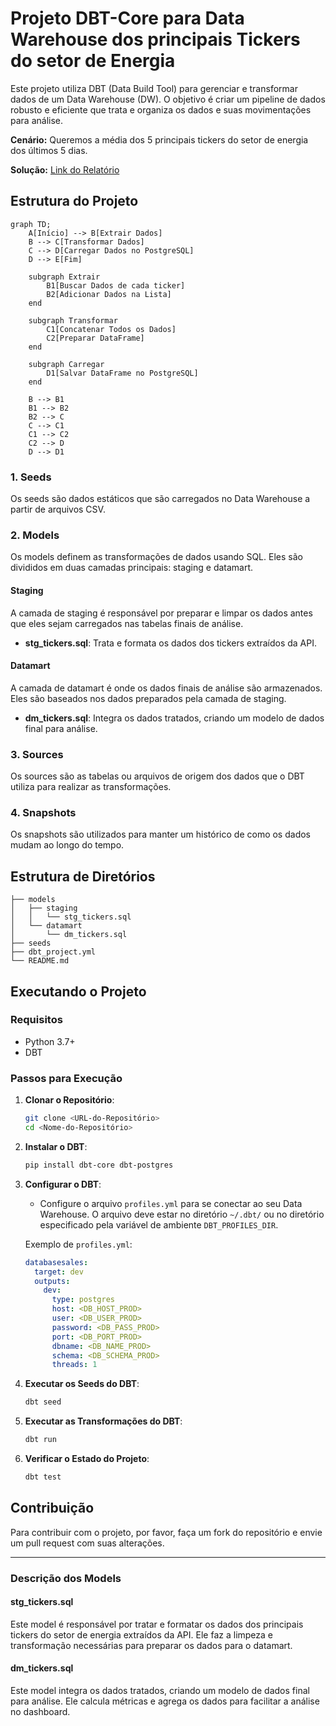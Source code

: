 # Projeto DBT-Core para Data Warehouse dos principais Tickers do setor de Energia

Este projeto utiliza DBT (Data Build Tool) para gerenciar e transformar dados de um Data Warehouse (DW). O objetivo é criar um pipeline de dados robusto e eficiente que trata e organiza os dados e suas movimentações para análise.

**Cenário:** Queremos a média dos 5 principais tickers do setor de energia dos últimos 5 dias.

**Solução:** [Link do Relatório](https://tickers-energia-5d-avg.streamlit.app/)


## Estrutura do Projeto

```mermaid
graph TD;
    A[Início] --> B[Extrair Dados]
    B --> C[Transformar Dados]
    C --> D[Carregar Dados no PostgreSQL]
    D --> E[Fim]

    subgraph Extrair
        B1[Buscar Dados de cada ticker]
        B2[Adicionar Dados na Lista]
    end

    subgraph Transformar
        C1[Concatenar Todos os Dados]
        C2[Preparar DataFrame]
    end

    subgraph Carregar
        D1[Salvar DataFrame no PostgreSQL]
    end

    B --> B1
    B1 --> B2
    B2 --> C
    C --> C1
    C1 --> C2
    C2 --> D
    D --> D1
```

### 1. Seeds

Os seeds são dados estáticos que são carregados no Data Warehouse a partir de arquivos CSV.

### 2. Models

Os models definem as transformações de dados usando SQL. Eles são divididos em duas camadas principais: staging e datamart.

#### Staging

A camada de staging é responsável por preparar e limpar os dados antes que eles sejam carregados nas tabelas finais de análise.

- **stg_tickers.sql**: Trata e formata os dados dos tickers extraídos da API.

#### Datamart

A camada de datamart é onde os dados finais de análise são armazenados. Eles são baseados nos dados preparados pela camada de staging.

- **dm_tickers.sql**: Integra os dados tratados, criando um modelo de dados final para análise.

### 3. Sources

Os sources são as tabelas ou arquivos de origem dos dados que o DBT utiliza para realizar as transformações.

### 4. Snapshots

Os snapshots são utilizados para manter um histórico de como os dados mudam ao longo do tempo.

## Estrutura de Diretórios

```plaintext
├── models
│   ├── staging
│   │   └── stg_tickers.sql
│   └── datamart
│       └── dm_tickers.sql
├── seeds
├── dbt_project.yml
└── README.md
```

## Executando o Projeto

### Requisitos

- Python 3.7+
- DBT

### Passos para Execução

1. **Clonar o Repositório**:
   ```bash
   git clone <URL-do-Repositório>
   cd <Nome-do-Repositório>
   ```

2. **Instalar o DBT**:
   ```bash
   pip install dbt-core dbt-postgres
   ```

3. **Configurar o DBT**:
   - Configure o arquivo `profiles.yml` para se conectar ao seu Data Warehouse. O arquivo deve estar no diretório `~/.dbt/` ou no diretório especificado pela variável de ambiente `DBT_PROFILES_DIR`.

   Exemplo de `profiles.yml`:
   ```yaml
   databasesales:
     target: dev
     outputs:
       dev:
         type: postgres
         host: <DB_HOST_PROD>
         user: <DB_USER_PROD>
         password: <DB_PASS_PROD>
         port: <DB_PORT_PROD>
         dbname: <DB_NAME_PROD>
         schema: <DB_SCHEMA_PROD>
         threads: 1
   ```

4. **Executar os Seeds do DBT**:
   ```bash
   dbt seed
   ```

5. **Executar as Transformações do DBT**:
   ```bash
   dbt run
   ```

6. **Verificar o Estado do Projeto**:
   ```bash
   dbt test
   ```

## Contribuição

Para contribuir com o projeto, por favor, faça um fork do repositório e envie um pull request com suas alterações.

---

### Descrição dos Models

#### stg_tickers.sql

Este model é responsável por tratar e formatar os dados dos principais tickers do setor de energia extraídos da API. Ele faz a limpeza e transformação necessárias para preparar os dados para o datamart.

#### dm_tickers.sql

Este model integra os dados tratados, criando um modelo de dados final para análise. Ele calcula métricas e agrega os dados para facilitar a análise no dashboard.